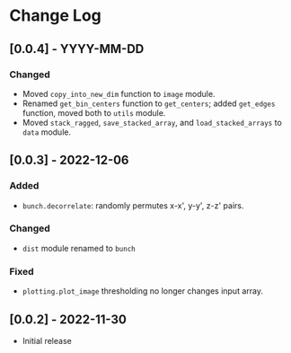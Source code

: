 <!-- ## [0.0.0] - YYYY-MM-DD
   
### Added
* Item 1
* Item 2
 
### Changed
* Item 1

### Fixed
* Item 1 -->


# Change Log 


## [0.0.4] - YYYY-MM-DD

### Changed
* Moved `copy_into_new_dim` function to `image` module.
* Renamed `get_bin_centers` function to `get_centers`; added `get_edges` function, moved both to `utils` module.
* Moved `stack_ragged`, `save_stacked_array`, and `load_stacked_arrays` to `data` module.


## [0.0.3] - 2022-12-06

### Added
* `bunch.decorrelate`: randomly permutes x-x', y-y', z-z' pairs.

### Changed
* `dist` module renamed to `bunch`

### Fixed
* `plotting.plot_image` thresholding no longer changes input array.


## [0.0.2] - 2022-11-30
* Initial release
